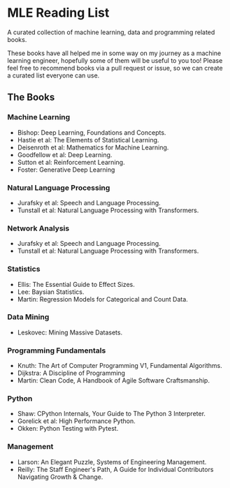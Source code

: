 # MLE Reading List
A curated collection of machine learning, data and programming related books.

These books have all helped me in some way on my journey as a machine learning engineer, hopefully some of them will be useful to you too!
Please feel free to recommend books via a pull request or issue, so we can create a curated list everyone can use.

## The Books
### Machine Learning
- Bishop: Deep Learning, Foundations and Concepts.
- Hastie et al: The Elements of Statistical Learning.
- Deisenroth et al: Mathematics for Machine Learning.
- Goodfellow et al: Deep Learning.
- Sutton et al: Reinforcement Learning.
- Foster: Generative Deep Learning

### Natural Language Processing
- Jurafsky et al: Speech and Language Processing.
- Tunstall et al: Natural Language Processing with Transformers.

### Network Analysis
- Jurafsky et al: Speech and Language Processing.
- Tunstall et al: Natural Language Processing with Transformers.

### Statistics 
- Ellis: The Essential Guide to Effect Sizes.
- Lee: Baysian Statistics.
- Martin: Regression Models for Categorical and Count Data.

### Data Mining
- Leskovec: Mining Massive Datasets.

### Programming Fundamentals
- Knuth: The Art of Computer Programming V1, Fundamental Algorithms.
- Dijkstra: A Discipline of Programming
- Martin: Clean Code, A Handbook of Agile Software Craftsmanship.

### Python
- Shaw: CPython Internals, Your Guide to The Python 3 Interpreter.
- Gorelick et al: High Performance Python.
- Okken: Python Testing with Pytest.

### Management
- Larson: An Elegant Puzzle, Systems of Engineering Management.
- Reilly: The Staff Engineer's Path, A Guide for Individual Contributors Navigating Growth & Change.
